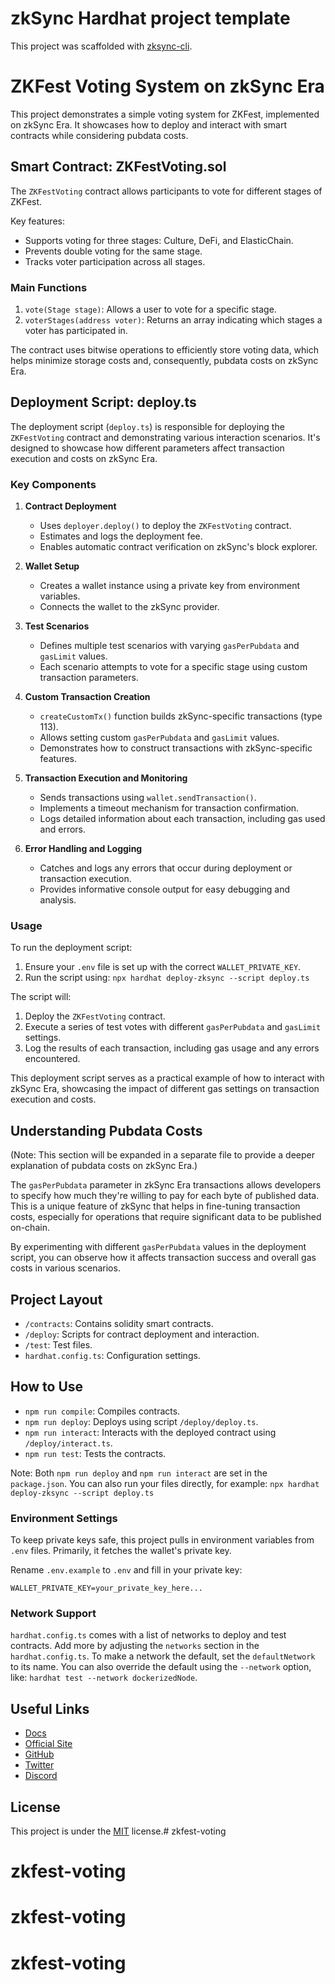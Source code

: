 # zkSync Hardhat project template

This project was scaffolded with [zksync-cli](https://github.com/matter-labs/zksync-cli).


# ZKFest Voting System on zkSync Era

This project demonstrates a simple voting system for ZKFest, implemented on zkSync Era. It showcases how to deploy and interact with smart contracts while considering pubdata costs.

## Smart Contract: ZKFestVoting.sol

The `ZKFestVoting` contract allows participants to vote for different stages of ZKFest.

Key features:

- Supports voting for three stages: Culture, DeFi, and ElasticChain.
- Prevents double voting for the same stage.
- Tracks voter participation across all stages.

### Main Functions

1. `vote(Stage stage)`: Allows a user to vote for a specific stage.
2. `voterStages(address voter)`: Returns an array indicating which stages a voter has participated in.

The contract uses bitwise operations to efficiently store voting data, which helps minimize storage costs and, consequently, pubdata costs on zkSync Era.

## Deployment Script: deploy.ts

The deployment script (`deploy.ts`) is responsible for deploying the `ZKFestVoting` contract and demonstrating various interaction scenarios. It's designed to showcase how different parameters affect transaction execution and costs on zkSync Era.

### Key Components

1. **Contract Deployment**
   - Uses `deployer.deploy()` to deploy the `ZKFestVoting` contract.
   - Estimates and logs the deployment fee.
   - Enables automatic contract verification on zkSync's block explorer.

2. **Wallet Setup**
   - Creates a wallet instance using a private key from environment variables.
   - Connects the wallet to the zkSync provider.

3. **Test Scenarios**
   - Defines multiple test scenarios with varying `gasPerPubdata` and `gasLimit` values.
   - Each scenario attempts to vote for a specific stage using custom transaction parameters.

4. **Custom Transaction Creation**
   - `createCustomTx()` function builds zkSync-specific transactions (type 113).
   - Allows setting custom `gasPerPubdata` and `gasLimit` values.
   - Demonstrates how to construct transactions with zkSync-specific features.

5. **Transaction Execution and Monitoring**
   - Sends transactions using `wallet.sendTransaction()`.
   - Implements a timeout mechanism for transaction confirmation.
   - Logs detailed information about each transaction, including gas used and errors.

6. **Error Handling and Logging**
   - Catches and logs any errors that occur during deployment or transaction execution.
   - Provides informative console output for easy debugging and analysis.

### Usage

To run the deployment script:

1. Ensure your `.env` file is set up with the correct `WALLET_PRIVATE_KEY`.
2. Run the script using: `npx hardhat deploy-zksync --script deploy.ts`

The script will:

1. Deploy the `ZKFestVoting` contract.
2. Execute a series of test votes with different `gasPerPubdata` and `gasLimit` settings.
3. Log the results of each transaction, including gas usage and any errors encountered.

This deployment script serves as a practical example of how to interact with zkSync Era, showcasing the impact of different gas settings on transaction execution and costs.

## Understanding Pubdata Costs

(Note: This section will be expanded in a separate file to provide a deeper explanation of pubdata costs on zkSync Era.)

The `gasPerPubdata` parameter in zkSync Era transactions allows developers to specify how much they're willing to pay for each byte of published data. This is a unique feature of zkSync that helps in fine-tuning transaction costs, especially for operations that require significant data to be published on-chain.

By experimenting with different `gasPerPubdata` values in the deployment script, you can observe how it affects transaction success and overall gas costs in various scenarios.

## Project Layout

- `/contracts`: Contains solidity smart contracts.
- `/deploy`: Scripts for contract deployment and interaction.
- `/test`: Test files.
- `hardhat.config.ts`: Configuration settings.

## How to Use

- `npm run compile`: Compiles contracts.
- `npm run deploy`: Deploys using script `/deploy/deploy.ts`.
- `npm run interact`: Interacts with the deployed contract using `/deploy/interact.ts`.
- `npm run test`: Tests the contracts.

Note: Both `npm run deploy` and `npm run interact` are set in the `package.json`. You can also run your files directly, for example: `npx hardhat deploy-zksync --script deploy.ts`

### Environment Settings

To keep private keys safe, this project pulls in environment variables from `.env` files. Primarily, it fetches the wallet's private key.

Rename `.env.example` to `.env` and fill in your private key:

```
WALLET_PRIVATE_KEY=your_private_key_here...
```

### Network Support

`hardhat.config.ts` comes with a list of networks to deploy and test contracts. Add more by adjusting the `networks` section in the `hardhat.config.ts`. To make a network the default, set the `defaultNetwork` to its name. You can also override the default using the `--network` option, like: `hardhat test --network dockerizedNode`.


## Useful Links

- [Docs](https://era.zksync.io/docs/dev/)
- [Official Site](https://zksync.io/)
- [GitHub](https://github.com/matter-labs)
- [Twitter](https://twitter.com/zksync)
- [Discord](https://join.zksync.dev/)

## License

This project is under the [MIT](./LICENSE) license.# zkfest-voting
# zkfest-voting
# zkfest-voting
# zkfest-voting
